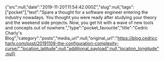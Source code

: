 {"src":null,"date":"2019-11-20T11:54:42.000Z","slug":null,"tags":["pocket"],"text":"Spare a thought for a software engineer entering the industry nowadays. You thought you were ready after studying your theory and the weekend side projects. Now, you get hit with a wave of new tools and concepts out of nowhere.","type":"pocket_favourite","title":"Cedric Charly's Blog","category":"posts","media_url":null,"original_url":"https://blog.cedriccharly.com/post/20191109-the-configuration-complexity-curse/","location_latitude":null,"additional_payload":null,"location_longitude":null}